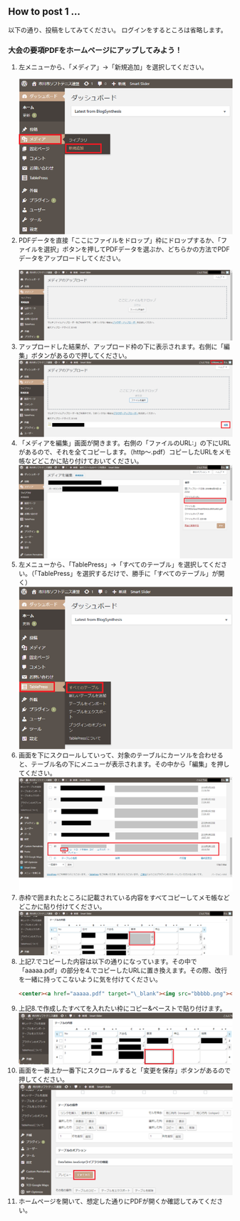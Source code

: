 ## How to post 1 ...

以下の通り、投稿をしてみてください。
ログインをするところは省略します。
<br />

### 大会の要項PDFをホームページにアップしてみよう！

<ol>
<li>左メニューから、「メディア」->「新規追加」を選択してください。</li>
<br>
<img src="./picture/githubpages-001.png" alt="" title="">
<br>

<li>PDFデータを直接「ここにファイルをドロップ」枠にドロップするか、「ファイルを選択」ボタンを押してPDFデータを選ぶか、どちらかの方法でPDFデータをアップロードしてください。</li>
<br>
<img src="./picture/githubpages-002.png" alt="" title="">
<br>

<li>アップロードした結果が、アップロード枠の下に表示されます。右側に「編集」ボタンがあるので押してください。

<img src="./picture/githubpages-003.png" alt="" title="">
<br/>
</li>

<li>「メディアを編集」画面が開きます。右側の「ファイルのURL:」の下にURLがあるので、それを全てコピーします。（http〜.pdf）コピーしたURLをメモ帳などどこかに貼り付けておいてください。

<img src="./picture/githubpages-004.png" alt="" title="">
<br/>
</li>

<li>左メニューから、「TablePress」->「すべてのテーブル」を選択してください。（「TablePress」を選択するだけで、勝手に「すべてのテーブル」が開く）

<img src="./picture/githubpages-005.png" alt="" title="">
<br/>
</li>

<li>画面を下にスクロールしていって、対象のテーブルにカーソルを合わせると、テーブル名の下にメニューが表示されます。その中から「編集」を押してください。

<img src="./picture/githubpages-006.png" alt="" title="">
<br/>
</li>

<li>赤枠で囲まれたところに記載されている内容をすべてコピーしてメモ帳などどこかに貼り付けてください。

<img src="./picture/githubpages-007.png" alt="" title="">
<br/>
</li>

<li>上記7.でコピーした内容は以下の通りになっています。その中で「aaaaa.pdf」の部分を4.でコピーしたURLに置き換えます。その際、改行を一緒に持ってこないように気を付けてください。

```markdown
<center><a href="aaaaa.pdf" target="\_blank"><img src="bbbbb.png"></a></center>
```
</li>

<li>上記8.で作成したすべてを入れたい枠にコピー&ペーストで貼り付けます。

<img src="./picture/githubpages-008.png" alt="" title="">
<br/>
</li>

<li>画面を一番上か一番下にスクロールすると「変更を保存」ボタンがあるので押してください。

<img src="./picture/githubpages-009.png" alt="" title="">
<br/>
</li>

<li>ホームページを開いて、想定した通りにPDFが開くか確認してみてください。
</li>
</ol>
